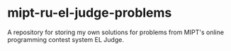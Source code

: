 # mipt-ru-el-judge-problems
A repository for storing my own solutions for problems from MIPT's online programming contest system EL Judge.
